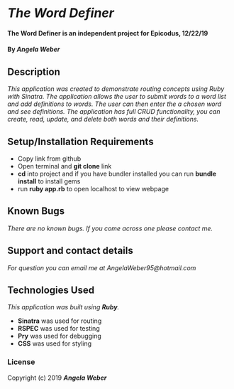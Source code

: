 # _The Word Definer_

#### **The Word Definer is an independent project for Epicodus, 12/22/19**

#### By _**Angela Weber**_

## Description
  _This application was created to demonstrate routing concepts using Ruby with Sinatra. The application allows the user to submit words to a word list and add definitions to words. The user can then enter the a chosen word and see definitions. The application has full CRUD functionality, you can create, read, update, and delete both words and their definitions._

## Setup/Installation Requirements

* Copy link from github
* Open terminal and __git clone__ link
* __cd__ into project and if you have bundler installed you can run __bundle install__ to install gems
* run __ruby app.rb__ to open localhost to view webpage

## Known Bugs

_There are no known bugs. If you come across one please contact me._

## Support and contact details

_For question you can email me at AngelaWeber95@hotmail.com_

## Technologies Used

_This application was built using __Ruby__._
* __Sinatra__ was used for routing
* __RSPEC__ was used for testing
* __Pry__ was used for debugging
* __CSS__ was used for styling

### License

Copyright (c) 2019 **_Angela Weber_**
